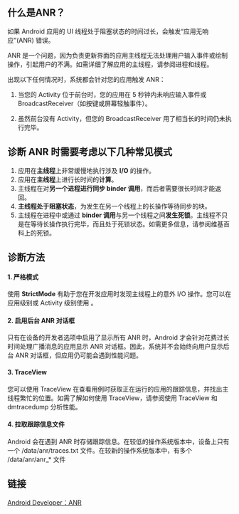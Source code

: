 ## 什么是ANR？

如果 Android 应用的 UI 线程处于阻塞状态的时间过长，会触发“应用无响应”(ANR) 错误。

ANR 是一个问题，因为负责更新界面的应用主线程无法处理用户输入事件或绘制操作，引起用户的不满。如需详细了解应用的主线程，请参阅进程和线程。

出现以下任何情况时，系统都会针对您的应用触发 ANR：

1. 当您的 Activity 位于前台时，您的应用在 5 秒钟内未响应输入事件或BroadcastReceiver（如按键或屏幕轻触事件）。

2. 虽然前台没有 Activity，但您的 BroadcastReceiver 用了相当长的时间仍未执行完毕。


## 诊断 ANR 时需要考虑以下几种常见模式

1. 应用在**主线程**上非常缓慢地执行涉及 **I/O** 的操作。
2. 应用在**主线程**上进行长时间的**计算**。
3. 主线程在对**另一个进程进行同步 binder 调用**，而后者需要很长时间才能返回。
4. **主线程处于阻塞状态**，为发生在另一个线程上的长操作等待同步的块。
5. 主线程在进程中或通过 **binder 调用**与另一个线程之间**发生死锁**。主线程不只是在等待长操作执行完毕，而且处于死锁状态。如需更多信息，请参阅维基百科上的死锁。


## 诊断方法

#### 1. 严格模式

使用 **StrictMode** 有助于您在开发应用时发现主线程上的意外 I/O 操作。您可以在应用级别或 Activity 级别使用 。

#### 2. 启用后台 ANR 对话框
只有在设备的开发者选项中启用了显示所有 ANR 时，Android 才会针对花费过长时间处理广播消息的应用显示 ANR 对话框。因此，系统并不会始终向用户显示后台 ANR 对话框，但应用仍可能会遇到性能问题。

#### 3. TraceView
您可以使用 TraceView 在查看用例时获取正在运行的应用的跟踪信息，并找出主线程繁忙的位置。如需了解如何使用 TraceView，请参阅使用 TraceView 和 dmtracedump 分析性能。

#### 4. 拉取跟踪信息文件
Android 会在遇到 ANR 时存储跟踪信息。在较低的操作系统版本中，设备上只有一个 /data/anr/traces.txt 文件。在较新的操作系统版本中，有多个 /data/anr/anr_* 文件

## 链接
[Android Developer：ANR](https://developer.android.google.cn/topic/performance/vitals/anr#top_of_page)

